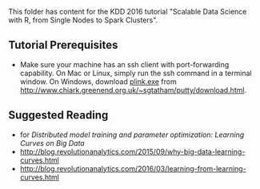 This folder has content for the KDD 2016 tutorial "Scalable Data Science with R, from Single Nodes to Spark Clusters".

## Tutorial Prerequisites
* Make sure your machine has an ssh client with port-forwarding capability. On Mac or Linux, simply run the ssh command in a terminal window.
On Windows, download [plink.exe](https://the.earth.li/~sgtatham/putty/latest/x86/plink.exe)
from http://www.chiark.greenend.org.uk/~sgtatham/putty/download.html.

## Suggested Reading
* for _Distributed model training and parameter optimization: Learning Curves on Big Data_
 * http://blog.revolutionanalytics.com/2015/09/why-big-data-learning-curves.html
 * http://blog.revolutionanalytics.com/2016/03/learning-from-learning-curves.html
